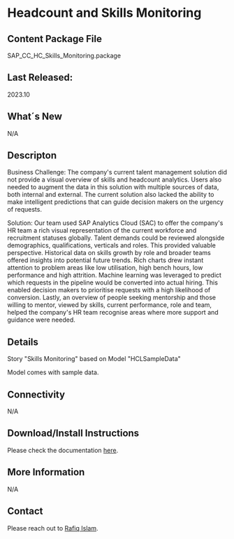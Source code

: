 # Headcount and Skills Monitoring

## Content Package File
SAP_CC_HC_Skills_Monitoring.package

## Last Released:
2023.10

## What´s New
N/A

## Descripton
Business Challenge:
The company's current talent management solution did not provide a visual overview of skills and headcount analytics. Users also needed to augment the data in this solution with multiple sources of data, both internal and external. The current solution also lacked the ability to make intelligent predictions that can guide decision makers on the urgency of requests.

Solution:
Our team used SAP Analytics Cloud (SAC) to offer the company's HR team a rich visual representation of the current workforce and recruitment statuses globally. Talent demands could be reviewed alongside demographics, qualifications, verticals and roles. This provided valuable perspective. Historical data on skills growth by role and broader teams offered insights into potential future trends. Rich charts drew instant attention to problem areas like low utilisation, high bench hours, low performance and high attrition. Machine learning was leveraged to predict which requests in the pipeline would be converted into actual hiring. This enabled decision makers to prioritise requests with a high likelihood of conversion. Lastly, an overview of people seeking mentorship and those willing to mentor, viewed by skills, current performance, role and team, helped the company's HR team recognise areas where more support and guidance were needed.

## Details
Story "Skills Monitoring" based on Model "HCLSampleData" 

Model comes with sample data.

## Connectivity
N/A 

## Download/Install Instructions
Please check the documentation [here](https://help.sap.com/docs/SAP_ANALYTICS_CLOUD/42093f14b43c485fbe3adbbe81eff6c8/603e26204ce14bd8b5f9729a8123636f.html).

## More Information
N/A

## Contact
Please reach out to [Rafiq Islam](mailto:rafiq.islam@sap.com).
